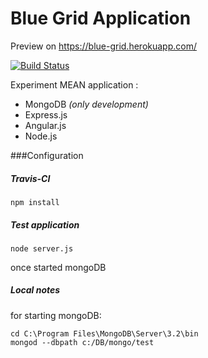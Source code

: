 # Blue Grid Application

Preview on https://blue-grid.herokuapp.com/

[![Build Status](https://travis-ci.org/dsabia/AngularJs-BlueGrid.svg?branch=master)](https://travis-ci.org/dsabia/AngularJs-BlueGrid)

Experiment MEAN application :
  * MongoDB _(only development)_
  * Express.js
  * Angular.js
  * Node.js

###Configuration 

##### Travis-CI
```
npm install
```

##### Test application
```
node server.js
```
once started mongoDB

##### Local notes
for starting mongoDB:
``` 
cd C:\Program Files\MongoDB\Server\3.2\bin 
mongod --dbpath c:/DB/mongo/test
```
